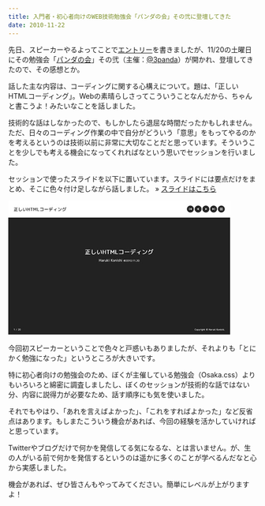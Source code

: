 ```yaml
---
title: 入門者・初心者向けのWEB技術勉強会「パンダの会」その弐に登壇してきた
date: 2010-11-22
---
```

先日、スピーカーやるよってことで<a href="/conference/2010/11/10/pandanokai-vol2/">エントリー</a>を書きましたが、11/20の土曜日にその勉強会「<a href="http://pandanokai.net/event/evt2/index.html">パンダの会</a>」その弐（主催：<a href="http://twitter.com/3panda">@3panda</a>）が開かれ、登壇してきたので、その感想とか。

<!--more-->

話した主な内容は、コーディングに関する心構えについて。題は、「正しいHTMLコーディング」。Webの素晴らしさってこういうことなんだから、ちゃんと書こうよ！みたいなことを話しました。

技術的な話はしなかったので、もしかしたら退屈な時間だったかもしれません。ただ、日々のコーディング作業の中で自分がどういう「意思」をもってやるのかを考えるというのは技術以前に非常に大切なことだと思っています。そういうことを少しでも考える機会になってくれればなという思いでセッションを行いました。

セッションで使ったスライドを以下に置いています。スライドには要点だけをまとめ、そこに色々付け足しながら話しました。
&raquo; <a href="/demo/panda2-slide/">スライドはこちら</a>

<a href="/demo/panda2-slide/"><img src="/img/2010/11/panda_slide.jpg" alt="パンダの会スライド" title="panda_slide" width="450" height="272" /></a>

今回初スピーカーということで色々と戸惑いもありましたが、それよりも「とにかく勉強になった」というところが大きいです。

特に初心者向けの勉強会のため、ぼくが主催している勉強会（Osaka.css）よりもいろいろと綿密に調査しましたし、ぼくのセッションが技術的な話ではない分、内容に説得力が必要なため、話す順序にも気を使いました。

それでもやはり、「あれを言えばよかった」、「これをすればよかった」など反省点はあります。もしまたこういう機会があれば、今回の経験を活かしていければと思っています。

Twitterやブログだけで何かを発信してる気になるな、とは言いません。が、生の人がいる前で何かを発信するというのは遥かに多くのことが学べるんだなと心から実感しました。

機会があれば、ぜひ皆さんもやってみてください。簡単にレベルが上がりますよ！